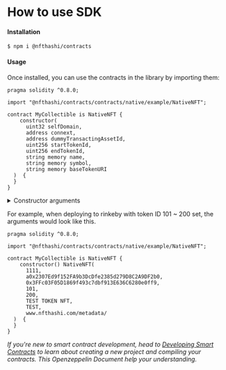 # How to use SDK

#### Installation

```
$ npm i @nfthashi/contracts
```

#### Usage

Once installed, you can use the contracts in the library by importing them:

```
pragma solidity ^0.8.0;

import "@nfthashi/contracts/contracts/native/example/NativeNFT";

contract MyCollectible is NativeNFT {
    constructor(
      uint32 selfDomain,
      address connext,
      address dummyTransactingAssetId,
      uint256 startTokenId,
      uint256 endTokenId,
      string memory name,
      string memory symbol,
      string memory baseTokenURI
  )  {
  }
}
```

<details>

<summary>Constructor arguments</summary>

*   selfDomain

    The domain ID of the network you deploy

    You can find the ID from [here](../developer-guide/informations.md#domain-id)
*   connext

    The connext handler address of the network you deploy

    You can find the connext addresses from [here](../developer-guide/informations.md#connext-contract-address)
*   dummyTransactionAssetId

    The test ERC20 token address of the network you deploy

    You can find the Test ERC20 address from [here](../developer-guide/informations.md#test-erc20-contract-address)
*   startTokenId & endTokenId

    Enter how many tokens you want to mint in this chain\
    ex) You want to set token Id 101 \~ 200 to this network, startTokenId is 101 and endTokenId is 200
*   name & symbol & baseTokenURI

    Enter each as you would when creating an ERC721

</details>



For example, when deploying to rinkeby with token ID 101 \~ 200 set, the arguments would look like this.

```
pragma solidity ^0.8.0;

import "@nfthashi/contracts/contracts/native/example/NativeNFT";

contract MyCollectible is NativeNFT {
    constructor() NativeNFT(
      1111,
      a0x2307Ed9f152FA9b3DcDfe2385d279D8C2A9DF2b0,
      0x3FFc03F05D1869f493c7dbf913E636C6280e0ff9,
      101,
      200,
      TEST TOKEN NFT,
      TEST,
      www.nfthashi.com/metadata/
  )  {
  }
}
```

_If you're new to smart contract development, head to_ [_Developing Smart Contracts_](https://docs.openzeppelin.com/learn/developing-smart-contracts) _to learn about creating a new project and compiling your contracts. This Openzeppelin Document help your understanding._
